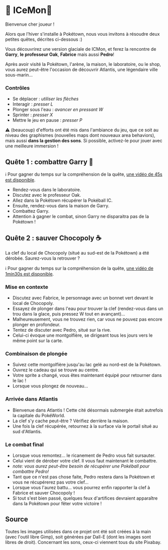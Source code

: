 # 🎄 ICeMon🎄

Bienvenue cher joueur !

Alors que l'hiver s'installe à Pokétown, nous vous invitons à résoudre deux petites quêtes, décrites ci-dessous :)

Vous découvrirez une version glaciale de ICMon, et ferez la rencontre de **Garry**, **le professeur Oak**, **Fabrice** mais aussi **Pedro**!

Après avoir visité la Pokétown, l'arène, la maison, le laboratoire, ou le shop, vous aurez peut-être l'occasion de découvrir Atlantis, une légendaire ville sous-marin...

### Contrôles

* Se déplacer : *utiliser les flèches*
* Interagir : *presser L*
* Plonger sous l'eau : *avancer en pressant W*
* Sprinter : *presser X*
* Mettre le jeu en pause : *presser P*

⚠️ (beaucoup) d'efforts ont été mis dans l'ambiance du jeu, que ce soit au niveau des graphismes (nouvelles maps dont nouveaux area behaviors), mais aussi **dans la gestion des sons**. Si possible, activez-le pour jouer avec une meilleure immersion !

## Quête 1 : combattre Garry 🐉

ℹ️ Pour gagner du temps sur la compréhension de la quête, [une vidéo de 45s est disponible](https://www.youtube.com/watch?v=0XiMwsA8_E4).

* Rendez-vous dans le laboratoire.
* Discutez avec le professeur Oak.
* Allez dans la Pokétown récupérer la Pokéball IC.
* Ensuite, rendez-vous dans la maison de Garry.
* Combattez Garry.
* Attention à gagner le combat, sinon Garry ne disparaitra pas de la Pokétown !

## Quête 2 : sauver Chocopoly ☕

La clef du local de Chocopoly (situé au sud-est de la Pokétown) a été dérobée. Saurez-vous la retrouver ?

ℹ️ Pour gagner du temps sur la compréhension de la quête, [une vidéo de 1min30s est disponible](https://www.youtube.com/watch?v=FVqo8Pi08UM).

### Mise en contexte
* Discutez avec Fabrice, le personnage avec un bonnet vert devant le local de Chocopoly.
* Essayez de plonger dans l'eau pour trouver la clef (rendez-vous dans un trou dans la glace, puis pressez W tout en avançant)...
* Malheureusement, vous ne trouvez rien, car vous ne pouvez pas encore plonger en profondeur.
* Tentez de discuter avec Pedro, situé sur la rive.
* Celui-ci évoque une montgolfière, se dirigeant tous les jours vers le même point sur la carte.

### Combinaison de plongée

* Suivez cette montgolfière jusqu'au lac gelé au nord-est de la Pokétown.
* Ouvrez le cadeau qui se trouve au centre.
* Votre sprite a changé, vous êtes maintenant équipé pour retourner dans le lac !
* Lorsque vous plongez de nouveau... 

### Arrivée dans Atlantis

* Bienvenue dans Atlantis ! Cette cité désormais submergée était autrefois la capitale du PokéWorld.
* La clef s'y cache peut-être ? Vérifiez derrière la maison.
* Une fois la clef récupérée, retournez à la surface via le portail situé au sud d'Atlantis.

### Le combat final

* Lorsque vous remontez... le ricanement de Pedro vous fait sursauter.
* Celui vient de dérober votre clef. Il vous faut maintenant le combattre.
* *note: vous aurez peut-être besoin de récupérer une Pokéball pour combattre Pedro!*
* Tant que ce n'est pas chose faite, Pedro restera dans la Pokétown et vous ne récupérerez pas votre clef... 
* Lorsque vous l'aurez battu... vous pourrez enfin rapporter la clef à Fabrice et sauver Chocopoly !
* Si tout s'est bien passé, quelques feux d'artifices devraient apparaître dans la Pokétown pour fêter votre victoire !

## Source

Toutes les images utilisées dans ce projet ont été soit créées à la main (avec l'outil libre Gimp), soit générées par Dall-E (dont les images sont libres de droit).
Concernant les sons, ceux-ci viennent tous du site Pixabay.
